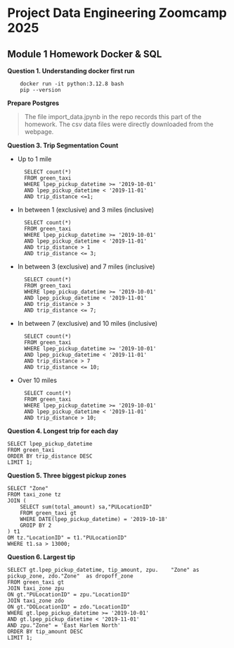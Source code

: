 # Project Data Engineering Zoomcamp 2025

## Module 1 Homework Docker & SQL

**Question 1. Understanding docker first run**

        docker run -it python:3.12.8 bash
        pip --version

**Prepare Postgres**

>The file import_data.jpynb in the repo records this part of the homework.
>The csv data files were directly downloaded from the webpage.
    
**Question 3. Trip Segmentation Count**

* Up to 1 mile
        
        SELECT count(*)
        FROM green_taxi
        WHERE lpep_pickup_datetime >= '2019-10-01'
        AND lpep_pickup_datetime < '2019-11-01'
        AND trip_distance <=1;

* In between 1 (exclusive) and 3 miles (inclusive)
  
        SELECT count(*)
        FROM green_taxi
        WHERE lpep_pickup_datetime >= '2019-10-01'
        AND lpep_pickup_datetime < '2019-11-01'
        AND trip_distance > 1 
        AND trip_distance <= 3;

* In between 3 (exclusive) and 7 miles (inclusive)

        SELECT count(*)
        FROM green_taxi
        WHERE lpep_pickup_datetime >= '2019-10-01'
        AND lpep_pickup_datetime < '2019-11-01'
        AND trip_distance > 3
        AND trip_distance <= 7;

* In between 7 (exclusive) and 10 miles (inclusive)

        SELECT count(*)
        FROM green_taxi
        WHERE lpep_pickup_datetime >= '2019-10-01'
        AND lpep_pickup_datetime < '2019-11-01'
        AND trip_distance > 7
        AND trip_distance <= 10;

* Over 10 miles

        SELECT count(*)
        FROM green_taxi
        WHERE lpep_pickup_datetime >= '2019-10-01'
        AND lpep_pickup_datetime < '2019-11-01'
        AND trip_distance > 10;

**Question 4. Longest trip for each day**

    SELECT lpep_pickup_datetime
    FROM green_taxi
    ORDER BY trip_distance DESC
    LIMIT 1;

**Question 5. Three biggest pickup zones**

    SELECT "Zone"
    FROM taxi_zone tz
    JOIN (
        SELECT sum(total_amount) sa,"PULocationID"
        FROM green_taxi gt
        WHERE DATE(lpep_pickup_datetime) = '2019-10-18'
        GROIP BY 2
    ) t1
    OM tz."LocationID" = t1."PULocationID"
    WHERE t1.sa > 13000;

**Question 6. Largest tip**

    SELECT gt.lpep_pickup_datetime, tip_amount, zpu.    "Zone" as pickup_zone, zdo."Zone"  as dropoff_zone
    FROM green_taxi gt
    JOIN taxi_zone zpu 
    ON gt."PULocationID" = zpu."LocationID"
    JOIN taxi_zone zdo 
    ON gt."DOLocationID" = zdo."LocationID"
    WHERE gt.lpep_pickup_datetime >= '2019-10-01'
    AND gt.lpep_pickup_datetime < '2019-11-01'
    AND zpu."Zone" = 'East Harlem North'
    ORDER BY tip_amount DESC
    LIMIT 1;

